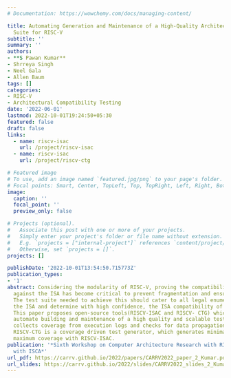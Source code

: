 ```yaml
---
# Documentation: https://wowchemy.com/docs/managing-content/

title: Automating Generation and Maintenance of a High-Quality Architectural Test
  Suite for RISC-V
subtitle: ''
summary: ''
authors:
- **S Pawan Kumar**
- Shrreya Singh
- Neel Gala
- Allen Baum
tags: []
categories: 
- RISC-V
- Architectural Compatibility Testing
date: '2022-06-01'
lastmod: 2022-10-01T19:24:50+05:30
featured: false
draft: false
links:
  - name: riscv-isac
    url: /project/riscv-isac
  - name: riscv-isac
    url: /project/riscv-ctg

# Featured image
# To use, add an image named `featured.jpg/png` to your page's folder.
# Focal points: Smart, Center, TopLeft, Top, TopRight, Left, Right, BottomLeft, Bottom, BottomRight.
image:
  caption: ''
  focal_point: ''
  preview_only: false

# Projects (optional).
#   Associate this post with one or more of your projects.
#   Simply enter your project's folder or file name without extension.
#   E.g. `projects = ["internal-project"]` references `content/project/deep-learning/index.md`.
#   Otherwise, set `projects = []`.
projects: []

publishDate: '2022-10-01T13:54:50.715773Z'
publication_types:
- '1'
abstract: Considering the modularity of RISC-V, proving the compatibility of implementations
  against the ISA has become critical to prevent fragmentation and ensure its success.
  The test suite needed to achieve this should cater to all legal enumerations of
  the ISA and determine with high confidence, the ISA compatibility of the target.
  This paper proposes open-source tools(RISCV-ISAC and RISCV- CTG) which significantly
  automate building and maintenance of a high quality and scalable test suite. RISCV-ISAC
  collects coverage from execution logs and checks for data propagation to signature.
  RISCV-CTG is a coverage driven test generator, which generates minimal tests for
  maximum coverage with RISCV-ISAC.
publication: '*Sixth Workshop on Computer Architecture Research with RISC-V, Co-located
  with ISCA*'
url_pdf: https://carrv.github.io/2022/papers/CARRV2022_paper_2_Kumar.pdf
url_slides: https://carrv.github.io/2022/slides/CARRV2022_slides_2_Kumar.pdf 
---
```

